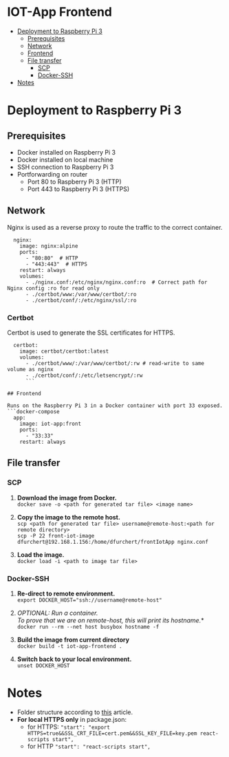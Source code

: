 <h1> IOT-App Frontend </h1>


<!-- TOC -->
* [Deployment to Raspberry Pi 3](#deployment-to-raspberry-pi-3)
  * [Prerequisites](#prerequisites)
  * [Network](#network)
  * [Frontend](#frontend)
  * [File transfer](#file-transfer)
    * [SCP](#scp)
    * [Docker-SSH](#docker-ssh)
* [Notes](#notes)
<!-- TOC -->


# Deployment to Raspberry Pi 3

## Prerequisites

- Docker installed on Raspberry Pi 3
- Docker installed on local machine
- SSH connection to Raspberry Pi 3
- Portforwarding on router
  - Port 80 to Raspberry Pi 3 (HTTP)
  - Port 443 to Raspberry Pi 3 (HTTPS)

## Network

Nginx is used as a reverse proxy to route the traffic to the correct container.
```docker-compose
  nginx:
    image: nginx:alpine
    ports:
      - "80:80"  # HTTP
      - "443:443"  # HTTPS
    restart: always
    volumes:
      - ./nginx.conf:/etc/nginx/nginx.conf:ro  # Correct path for Nginx config :ro for read only
      - ./certbot/www:/var/www/certbot/:ro
      - ./certbot/conf/:/etc/nginx/ssl/:ro
```

### Certbot

Certbot is used to generate the SSL certificates for HTTPS.
```docker-compose
  certbot:
    image: certbot/certbot:latest
    volumes:
      - ./certbot/www/:/var/www/certbot/:rw # read-write to same volume as nginx
      - ./certbot/conf/:/etc/letsencrypt/:rw
      ```

## Frontend

Runs on the Raspberry Pi 3 in a Docker container with port 33 exposed.
```docker-compose
  app:
    image: iot-app:front
    ports:
      - "33:33"
    restart: always
```

## File transfer

### SCP
1. **Download the image from Docker.** </br>
   ```docker save -o <path for generated tar file> <image name>``` </br>

2. **Copy the image to the remote host.** </br>
   ```scp <path for generated tar file> username@remote-host:<path for remote directory>``` </br>
   ```scp -P 22 front-iot-image dfurchert@192.168.1.156:/home/dfurchert/frontIotApp nginx.conf```

3. **Load the image.** </br>
   ```docker load -i <path to image tar file>``` </br>

### Docker-SSH
1. **Re-direct to remote environment.** </br>
```export DOCKER_HOST="ssh://username@remote-host"```

2. *OPTIONAL: Run a container. </br>
To prove that we are on remote-host, this will print its hostname.** </br>
```docker run --rm --net host busybox hostname -f```

3. **Build the image from current directory** </br>
```docker build -t iot-app-frontend .```

4. **Switch back to your local environment.** </br>
```unset DOCKER_HOST```

# Notes

- Folder structure according to [this](https://blog.webdevsimplified.com/2022-07/react-folder-structure/) article.
- **For local HTTPS only** in package.json:
    - for HTTPS: `"start": "export HTTPS=true&&SSL_CRT_FILE=cert.pem&&SSL_KEY_FILE=key.pem react-scripts start",`
    - for HTTP `"start": "react-scripts start",`
